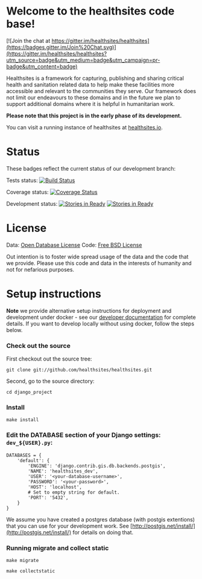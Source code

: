 # Welcome to the healthsites code base!

[![Join the chat at https://gitter.im/healthsites/healthsites](https://badges.gitter.im/Join%20Chat.svg)](https://gitter.im/healthsites/healthsites?utm_source=badge&utm_medium=badge&utm_campaign=pr-badge&utm_content=badge)

Healthsites is a framework for capturing, publishing and sharing critical
health and sanitation related data to help make these facilities more
accessible and relevant to the communities they serve. Our framework does not
limit our endeavours to these domains and in the future we plan to support
additional domains where it is helpful in humanitarian work.

**Please note that this project is in the early phase of its development.**

You can visit a running instance of healthsites at [healthsites.io](http://healthsites.io).

# Status

These badges reflect the current status of our development branch:

Tests status: [![Build Status](https://api.travis-ci.org/healthsites/healthsites.svg)](https://api.travis-ci.org/healthsites/healthsites.svg)

Coverage status: [![Coverage Status](https://coveralls.io/repos/healthsites/healthsites/badge.png?branch=develop)](https://coveralls.io/r/healthsites/healthsites?branch=develop)

Development status: [![Stories in Ready](https://badge.waffle.io/healthsites/healthsites.svg?label=ready&title=Ready)](http://waffle.io/healthsites/healthsites) [![Stories in Ready](https://badge.waffle.io/healthsites/healthsites.svg?label=In%20Progress&title=In%20Progress)](http://waffle.io/healthsites/healthsites)

# License

Data: [Open Database License](http://opendatacommons.org/licenses/odbl/)
Code: [Free BSD License](http://www.freebsd.org/copyright/freebsd-license.html)

Out intention is to foster wide spread usage of the data and the code that we provide. Please use this code and data in the interests of humanity and not for nefarious purposes.

# Setup instructions

**Note** we provide alternative setup instructions for deployment and development under docker - see our [developer documentation](https://github.com/healthsites/healthsites/blob/develop/README-dev.md) for complete details. If you want to develop locally without using docker, follow the steps below.

### Check out the source


First checkout out the source tree:

```
git clone git://github.com/healthsites/healthsites.git
```

Second, go to the source directory:

```
cd django_project
```

### Install

```
make install
```

### Edit the DATABASE section of your Django settings: `dev_${USER}.py`:

```
DATABASES = {
    'default': {
        'ENGINE': 'django.contrib.gis.db.backends.postgis',
        'NAME': 'healthsites_dev',
        'USER': '<your-database-username>',
        'PASSWORD': '<your-password>',
        'HOST': 'localhost',
        # Set to empty string for default.
        'PORT': '5432',
    }
}
```

We assume you have created a postgres database (with postgis extentions) that you can use for your development work. See
[http://postgis.net/install/](http://postgis.net/install/) for details on doing
that.

### Running migrate and collect static

```
make migrate
```

```
make collectstatic
```
